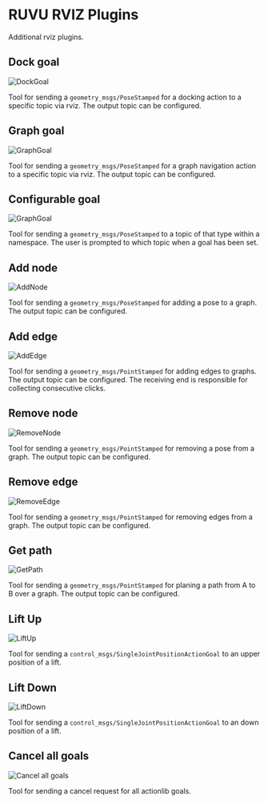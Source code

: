 # RUVU RVIZ Plugins

Additional rviz plugins.

## Dock goal

![DockGoal](icons/classes/DockGoal.png)

Tool for sending a `geometry_msgs/PoseStamped` for a docking action to a specific topic via rviz. The output topic can be configured.

## Graph goal

![GraphGoal](icons/classes/GraphGoal.png)

Tool for sending a `geometry_msgs/PoseStamped` for a graph navigation action to a specific topic via rviz. The output topic can be configured.

## Configurable goal

![GraphGoal](icons/classes/ConfigurableGoal.png)

Tool for sending a `geometry_msgs/PoseStamped` to a topic of that type within a namespace. The user is prompted to which topic when a goal has been set.

## Add node

![AddNode](icons/classes/AddNode.png)

Tool for sending a `geometry_msgs/PoseStamped` for adding a pose to a graph. The output topic can be configured.

## Add edge

![AddEdge](icons/classes/AddEdge.png)

Tool for sending a `geometry_msgs/PointStamped` for adding edges to graphs. The output topic can be configured. The receiving
end is responsible for collecting consecutive clicks.

## Remove node

![RemoveNode](icons/classes/RemoveNode.png)

Tool for sending a `geometry_msgs/PointStamped` for removing a pose from a graph. The output topic can be configured.

## Remove edge

![RemoveEdge](icons/classes/RemoveEdge.png)

Tool for sending a `geometry_msgs/PointStamped` for removing edges from a graph. The output topic can be configured. 

## Get path

![GetPath](icons/classes/GetPath.png)

Tool for sending a `geometry_msgs/PointStamped` for planing a path from A to B over a graph. The output topic can be configured. 

## Lift Up

![LiftUp](icons/classes/LiftUp.png)

Tool for sending a `control_msgs/SingleJointPositionActionGoal` to an upper position of a lift.

## Lift Down

![LiftDown](icons/classes/LiftDown.png)

Tool for sending a `control_msgs/SingleJointPositionActionGoal` to an down position of a lift.

## Cancel all goals

![Cancel all goals](icons/classes/CancelAllGoals.png)

Tool for sending a cancel request for all actionlib goals.

